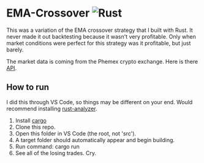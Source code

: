 # EMA-Crossover ![Rust](https://img.shields.io/badge/rust-%23000000.svg?style=for-the-badge&logo=rust&logoColor=white)
This was a variation of the EMA crossover strategy that I built with Rust. It never made it out backtesting because it wasn't very profitable. Only when market conditions were perfect for this strategy was it profitable, but just barely.

The market data is coming from the Phemex crypto exchange. Here is there [API](https://github.com/phemex/phemex-api-docs/blob/master/Public-Contract-API-en.md).

## How to run
I did this through VS Code, so things may be different on your end. Would recommend installing [rust-analyzer](https://marketplace.visualstudio.com/items?itemName=rust-lang.rust-analyzer).
1. Install [cargo](https://doc.rust-lang.org/cargo/getting-started/installation.html)
2. Clone this repo.
4. Open this folder in VS Code (the root, not 'src').
5. A target folder should automatically appear and begin building.
6. Run command: cargo run
7. See all of the losing trades. Cry.
